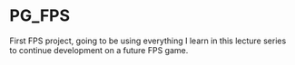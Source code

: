 # PG_FPS

First FPS project, going to be using everything I learn in this lecture series to continue development on a future FPS game.
